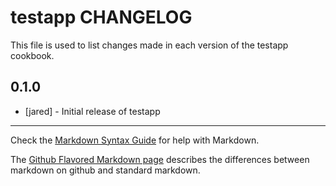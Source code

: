 testapp CHANGELOG
==================

This file is used to list changes made in each version of the testapp cookbook.

0.1.0
-----
- [jared] - Initial release of testapp

- - -
Check the [Markdown Syntax Guide](http://daringfireball.net/projects/markdown/syntax) for help with Markdown.

The [Github Flavored Markdown page](http://github.github.com/github-flavored-markdown/) describes the differences between markdown on github and standard markdown.
